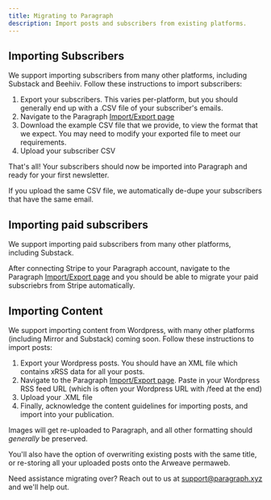 ```yaml
---
title: Migrating to Paragraph
description: Import posts and subscribers from existing platforms.
---
```


## Importing Subscribers

We support importing subscribers from many other platforms, including Substack and Beehiiv. Follow these instructions to import subscribers:

1. Export your subscribers. This varies per-platform, but you should generally end up with a .CSV file of your subscriber's emails.
2. Navigate to the Paragraph [Import/Export page](https://paragraph.xyz/settings/publication/import-export)
3. Download the example CSV file that we provide, to view the format that we expect. You may need to modify your exported file to meet our requirements.
4. Upload your subscriber CSV

That's all! Your subscribers should now be imported into Paragraph and ready for your first newsletter.

If you upload the same CSV file, we automatically de-dupe your subscribers that have the same email.

## Importing paid subscribers

We support importing paid subscribers from many other platforms, including Substack.

After connecting Stripe to your Paragraph account, navigate to the Paragraph [Import/Export page](https://paragraph.xyz/settings/publication/import-export) and you should be able to migrate your paid subscriebrs from Stripe automatically.

## Importing Content

We support importing content from Wordpress, with many other platforms (including Mirror and Substack) coming soon. Follow these instructions to import posts:

1. Export your Wordpress posts.  You should have an XML file which contains xRSS data for all your posts.
2. Navigate to the Paragraph [Import/Export page](https://paragraph.xyz/settings/publication/import-export). Paste in your Wordpress RSS feed URL (which is often your Wordpress URL with /feed at the end)
3. Upload your .XML file
4. Finally, acknowledge the content guidelines for importing posts, and import into your publication.

Images will get re-uploaded to Paragraph, and all other formatting should _generally_ be preserved.

You'll also have the option of overwriting existing posts with the same title, or re-storing all your uploaded posts onto the Arweave permaweb.

Need assistance migrating over? Reach out to us at support@paragraph.xyz and we'll help out.
